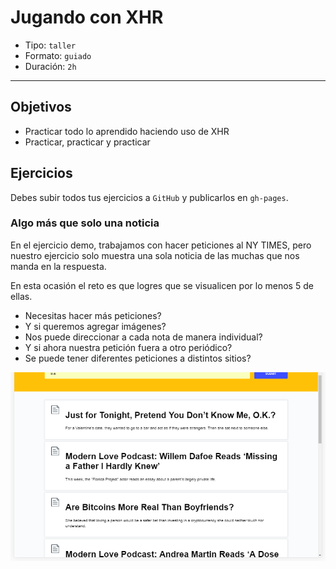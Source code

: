 # Jugando con XHR

- Tipo: `taller`
- Formato: `guiado`
- Duración: `2h`

***

## Objetivos

- Practicar todo lo aprendido haciendo uso de XHR
- Practicar, practicar y practicar

## Ejercicios

Debes subir todos tus ejercicios a `GitHub` y publicarlos en `gh-pages`.

### Algo más que solo una noticia

En el ejercicio demo, trabajamos con hacer peticiones al NY TIMES, pero nuestro
ejercicio solo muestra una sola noticia de las muchas que nos manda en la
respuesta.

En esta ocasión el reto es que logres que se visualicen por lo menos 5 de
ellas.

  - Necesitas hacer más peticiones?
  - Y si queremos agregar imágenes?
  - Nos puede direccionar a cada nota de manera individual?
  - Y si ahora nuestra petición fuera a otro periódico?
  - Se puede tener diferentes peticiones a distintos sitios?

![muestra](muestra.png)
